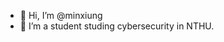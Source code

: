 - 👋 Hi, I’m @minxiung
- 👀 I’m a student studing cybersecurity in NTHU.


<!---
minxiung/minxiung is a ✨ special ✨ repository because its `README.md` (this file) appears on your GitHub profile.
You can click the Preview link to take a look at your changes.
--->
